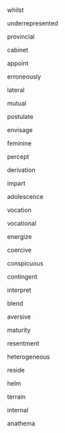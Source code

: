 whilst

underrepresented

provincial

cabinet

appoint

erroneously

lateral

mutual

postulate

envisage

feminine

percept

derivation

impart

adolescence

vocation

vocational

energize

coercive

conspicuous

contingent

interpret

blend

aversive

maturity

resentment

heterogeneous

reside

helm

terrain

internal

anathema

